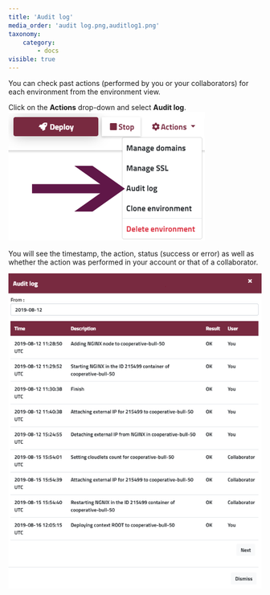 ```yaml
---
title: 'Audit log'
media_order: 'audit log.png,auditlog1.png'
taxonomy:
    category:
        - docs
visible: true
---
```


You can check past actions (performed by you or your collaborators) for each environment from the environment view.

Click on the **Actions** drop-down and select **Audit log**.
![](auditlog1.png)

You will see the timestamp, the action, status (success or error) as well as whether the action was performed in your account or that of a collaborator.

![](audit%20log.png)
